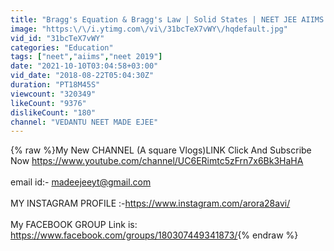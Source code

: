 ```yaml
---
title: "Bragg's Equation & Bragg's Law | Solid States | NEET JEE AIIMS | 12th Board"
image: "https:\/\/i.ytimg.com\/vi\/31bcTeX7vWY\/hqdefault.jpg"
vid_id: "31bcTeX7vWY"
categories: "Education"
tags: ["neet","aiims","neet 2019"]
date: "2021-10-10T03:04:58+03:00"
vid_date: "2018-08-22T05:04:30Z"
duration: "PT18M45S"
viewcount: "320349"
likeCount: "9376"
dislikeCount: "180"
channel: "VEDANTU NEET MADE EJEE"
---
```

{% raw %}My New CHANNEL (A square Vlogs)LINK Click And Subscribe Now <a rel="nofollow" target="blank" href="https://www.youtube.com/channel/UC6ERimtc5zFrn7x6Bk3HaHA">https://www.youtube.com/channel/UC6ERimtc5zFrn7x6Bk3HaHA</a><br /><br />email id:- madeejeeyt@gmail.com<br /><br />MY INSTAGRAM PROFILE :-<a rel="nofollow" target="blank" href="https://www.instagram.com/arora28avi/">https://www.instagram.com/arora28avi/</a><br /><br />My FACEBOOK GROUP Link is: <a rel="nofollow" target="blank" href="https://www.facebook.com/groups/180307449341873/">https://www.facebook.com/groups/180307449341873/</a>{% endraw %}
